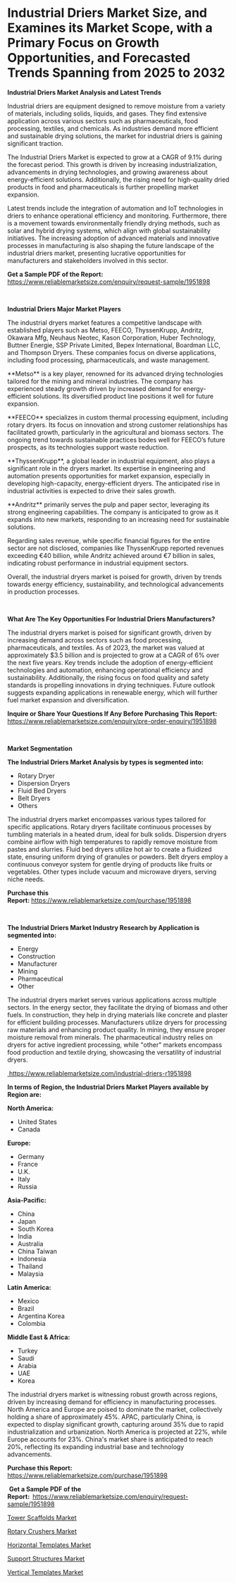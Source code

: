<p><h1>Industrial Driers Market Size, and Examines its Market Scope, with a Primary Focus on Growth Opportunities, and Forecasted Trends Spanning from 2025 to 2032</h1></p><p><strong>Industrial Driers Market Analysis and Latest Trends</strong></p>
<p><p>Industrial driers are equipment designed to remove moisture from a variety of materials, including solids, liquids, and gases. They find extensive application across various sectors such as pharmaceuticals, food processing, textiles, and chemicals. As industries demand more efficient and sustainable drying solutions, the market for industrial driers is gaining significant traction.</p><p>The Industrial Driers Market is expected to grow at a CAGR of 9.1% during the forecast period. This growth is driven by increasing industrialization, advancements in drying technologies, and growing awareness about energy-efficient solutions. Additionally, the rising need for high-quality dried products in food and pharmaceuticals is further propelling market expansion.</p><p>Latest trends include the integration of automation and IoT technologies in driers to enhance operational efficiency and monitoring. Furthermore, there is a movement towards environmentally friendly drying methods, such as solar and hybrid drying systems, which align with global sustainability initiatives. The increasing adoption of advanced materials and innovative processes in manufacturing is also shaping the future landscape of the industrial driers market, presenting lucrative opportunities for manufacturers and stakeholders involved in this sector.</p></p>
<p><strong>Get a Sample PDF of the Report:&nbsp;</strong> <a href="https://www.reliablemarketsize.com/enquiry/request-sample/1951898?utm_campaign=1103&utm_medium=2&utm_source=Github&utm_content=ia&utm_term=21022025&utm_id=industrial-driers">https://www.reliablemarketsize.com/enquiry/request-sample/1951898</a></p>
<p>&nbsp;</p>
<p><strong>Industrial Driers Major Market Players</strong></p>
<p><p>The industrial dryers market features a competitive landscape with established players such as Metso, FEECO, ThyssenKrupp, Andritz, Okawara Mfg, Neuhaus Neotec, Kason Corporation, Huber Technology, Buttner Energie, SSP Private Limited, Bepex International, Boardman LLC, and Thompson Dryers. These companies focus on diverse applications, including food processing, pharmaceuticals, and waste management.</p><p>**Metso** is a key player, renowned for its advanced drying technologies tailored for the mining and mineral industries. The company has experienced steady growth driven by increased demand for energy-efficient solutions. Its diversified product line positions it well for future expansion.</p><p>**FEECO** specializes in custom thermal processing equipment, including rotary dryers. Its focus on innovation and strong customer relationships has facilitated growth, particularly in the agricultural and biomass sectors. The ongoing trend towards sustainable practices bodes well for FEECO’s future prospects, as its technologies support waste reduction.</p><p>**ThyssenKrupp**, a global leader in industrial equipment, also plays a significant role in the dryers market. Its expertise in engineering and automation presents opportunities for market expansion, especially in developing high-capacity, energy-efficient dryers. The anticipated rise in industrial activities is expected to drive their sales growth.</p><p>**Andritz** primarily serves the pulp and paper sector, leveraging its strong engineering capabilities. The company is anticipated to grow as it expands into new markets, responding to an increasing need for sustainable solutions.</p><p>Regarding sales revenue, while specific financial figures for the entire sector are not disclosed, companies like ThyssenKrupp reported revenues exceeding €40 billion, while Andritz achieved around €7 billion in sales, indicating robust performance in industrial equipment sectors.</p><p>Overall, the industrial dryers market is poised for growth, driven by trends towards energy efficiency, sustainability, and technological advancements in production processes.</p></p>
<p>&nbsp;</p>
<p><strong>What Are The Key Opportunities For Industrial Driers Manufacturers?</strong></p>
<p><p>The industrial dryers market is poised for significant growth, driven by increasing demand across sectors such as food processing, pharmaceuticals, and textiles. As of 2023, the market was valued at approximately $3.5 billion and is projected to grow at a CAGR of 6% over the next five years. Key trends include the adoption of energy-efficient technologies and automation, enhancing operational efficiency and sustainability. Additionally, the rising focus on food quality and safety standards is propelling innovations in drying techniques. Future outlook suggests expanding applications in renewable energy, which will further fuel market expansion and diversification.</p></p>
<p><strong>Inquire or Share Your Questions If Any Before Purchasing This Report:</strong> <a href="https://www.reliablemarketsize.com/enquiry/pre-order-enquiry/1951898?utm_campaign=1103&utm_medium=2&utm_source=Github&utm_content=ia&utm_term=21022025&utm_id=industrial-driers">https://www.reliablemarketsize.com/enquiry/pre-order-enquiry/1951898</a></p>
<p>&nbsp;</p>
<p><strong>Market Segmentation</strong></p>
<p><strong>The Industrial Driers Market Analysis by types is segmented into:</strong></p>
<p><ul><li>Rotary Dryer</li><li>Dispersion Dryers</li><li>Fluid Bed Dryers</li><li>Belt Dryers</li><li>Others</li></ul></p>
<p><p>The industrial dryers market encompasses various types tailored for specific applications. Rotary dryers facilitate continuous processes by tumbling materials in a heated drum, ideal for bulk solids. Dispersion dryers combine airflow with high temperatures to rapidly remove moisture from pastes and slurries. Fluid bed dryers utilize hot air to create a fluidized state, ensuring uniform drying of granules or powders. Belt dryers employ a continuous conveyor system for gentle drying of products like fruits or vegetables. Other types include vacuum and microwave dryers, serving niche needs.</p></p>
<p><strong>Purchase this Report:&nbsp;</strong><a href="https://www.reliablemarketsize.com/purchase/1951898?utm_campaign=1103&utm_medium=2&utm_source=Github&utm_content=ia&utm_term=21022025&utm_id=industrial-driers">https://www.reliablemarketsize.com/purchase/1951898</a></p>
<p>&nbsp;</p>
<p><strong>The Industrial Driers Market Industry Research by Application is segmented into:</strong></p>
<p><ul><li>Energy</li><li>Construction</li><li>Manufacturer</li><li>Mining</li><li>Pharmaceutical</li><li>Other</li></ul></p>
<p><p>The industrial dryers market serves various applications across multiple sectors. In the energy sector, they facilitate the drying of biomass and other fuels. In construction, they help in drying materials like concrete and plaster for efficient building processes. Manufacturers utilize dryers for processing raw materials and enhancing product quality. In mining, they ensure proper moisture removal from minerals. The pharmaceutical industry relies on dryers for active ingredient processing, while "other" markets encompass food production and textile drying, showcasing the versatility of industrial dryers.</p></p>
<p><a href="https://www.reliablemarketsize.com/industrial-driers-r1951898?utm_campaign=1103&utm_medium=2&utm_source=Github&utm_content=ia&utm_term=21022025&utm_id=industrial-driers">&nbsp;https://www.reliablemarketsize.com/industrial-driers-r1951898</a></p>
<p><strong>In terms of Region, the Industrial Driers Market Players available by Region are:</strong></p>
<p>
    <p> <strong> North America: </strong>
        <ul>
            <li>United States</li>
            <li>Canada</li>
        </ul>
        </p> 
    <p> <strong> Europe: </strong>
        <ul>
            <li>Germany</li>
            <li>France</li>
            <li>U.K.</li>
            <li>Italy</li>
            <li>Russia</li>
        </ul>
        </p> 
    <p> <strong> Asia-Pacific: </strong>
        <ul>
            <li>China</li>
            <li>Japan</li>
            <li>South Korea</li>
            <li>India</li>
            <li>Australia</li>
            <li>China Taiwan</li>
            <li>Indonesia</li>
            <li>Thailand</li>
            <li>Malaysia</li>
        </ul>
        </p> 
    <p> <strong> Latin America: </strong>
        <ul>
            <li>Mexico</li>
            <li>Brazil</li>
            <li>Argentina Korea</li>
            <li>Colombia</li>
        </ul>
        </p> 
    <p> <strong> Middle East & Africa: </strong>
        <ul>
            <li>Turkey</li>
            <li>Saudi</li>
            <li>Arabia</li>
            <li>UAE</li>
            <li>Korea</li>
        </ul>
    </p>
    </p>
<p><p>The industrial dryers market is witnessing robust growth across regions, driven by increasing demand for efficiency in manufacturing processes. North America and Europe are poised to dominate the market, collectively holding a share of approximately 45%. APAC, particularly China, is expected to display significant growth, capturing around 35% due to rapid industrialization and urbanization. North America is projected at 22%, while Europe accounts for 23%. China's market share is anticipated to reach 20%, reflecting its expanding industrial base and technology advancements.</p></p>
<p><strong>Purchase this Report: </strong><a href="https://www.reliablemarketsize.com/purchase/1951898?utm_campaign=1103&utm_medium=2&utm_source=Github&utm_content=ia&utm_term=21022025&utm_id=industrial-driers">https://www.reliablemarketsize.com/purchase/1951898</a></p>
<p>&nbsp;<strong>Get a Sample PDF of the Report:&nbsp;&nbsp;</strong><a href="https://www.reliablemarketsize.com/enquiry/request-sample/1951898?utm_campaign=1103&utm_medium=2&utm_source=Github&utm_content=ia&utm_term=21022025&utm_id=industrial-driers">https://www.reliablemarketsize.com/enquiry/request-sample/1951898</a></p>
<p><strong></strong></p>
<p><p><a href="https://github.com/saroarmaicky/Market-Research-Report-List-1/blob/main/tower-scaffolds-market.md?utm_campaign=1103&utm_medium=2&utm_source=Github&utm_content=ia&utm_term=21022025&utm_id=industrial-driers">Tower Scaffolds Market</a></p><p><a href="https://github.com/daphnyvashdi/Market-Research-Report-List-1/blob/main/rotary-crushers-market.md?utm_campaign=1103&utm_medium=2&utm_source=Github&utm_content=ia&utm_term=21022025&utm_id=industrial-driers">Rotary Crushers Market</a></p><p><a href="https://github.com/jenithschijf/Market-Research-Report-List-1/blob/main/horizontal-templates-market.md?utm_campaign=1103&utm_medium=2&utm_source=Github&utm_content=ia&utm_term=21022025&utm_id=industrial-driers">Horizontal Templates Market</a></p><p><a href="https://github.com/voigttyagi/Market-Research-Report-List-1/blob/main/support-structures-market.md?utm_campaign=1103&utm_medium=2&utm_source=Github&utm_content=ia&utm_term=21022025&utm_id=industrial-driers">Support Structures Market</a></p><p><a href="https://github.com/saoutiguarro/Market-Research-Report-List-1/blob/main/vertical-templates-market.md?utm_campaign=1103&utm_medium=2&utm_source=Github&utm_content=ia&utm_term=21022025&utm_id=industrial-driers">Vertical Templates Market</a></p></p>
